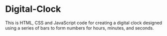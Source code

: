 # Digital-Clock
This is HTML, CSS and JavaScript code for creating a digital clock designed using a series of bars to form numbers for hours, minutes, and seconds.

